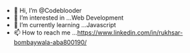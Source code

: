 - 👋 Hi, I’m @Codeblooder
- 👀 I’m interested in ...Web Development
- 🌱 I’m currently learning ...Javascript
- 📫 How to reach me ...https://www.linkedin.com/in/rukhsar-bombaywala-aba800190/

<!---
Codeblooder/Codeblooder is a ✨ special ✨ repository because its `README.md` (this file) appears on your GitHub profile.
You can click the Preview link to take a look at your changes.
--->

